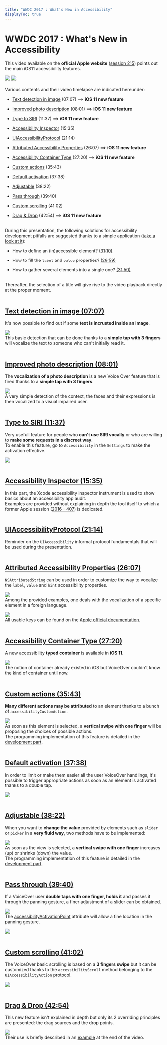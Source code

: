 ```yaml
---
title: "WWDC 2017 : What's New in Accessibility"
displayToc: true
---
```


# WWDC 2017 : What's New in Accessibility

This video available on the **official Apple website** ([session 215](https://developer.apple.com/videos/play/wwdc2017/215/)) points out the main iOS11 accessibility features.

![](../../../../images/iOSdev/wwdc17-logo.png)
![](../../../../images/iOSdev/wwdc17-215.png)
<br><br>Various contents and their video timelapse are indicated hereunder:

- [Text detection in image](#text-detection-in-image-0707) (07:07) ⟹ **iOS 11 new feature**

- [Improved photo description](#improved-photo-description-0801) (08:01) ⟹ **iOS 11 new feature**

- [Type to SIRI](#type-to-siri-1137) (11:37) ⟹ **iOS 11 new feature**

- [Accessibility Inspector](#accessibility-inspector-1535) (15:35)

- [UIAccessibilityProtocol](#uiaccessibilityprotocol-2114) (21:14)

- [Attributed Accessibility Properties](#attributed-accessibility-properties-2607) (26:07) ⟹ **iOS 11 new feature**

- [Accessibility Container Type](#accessibility-container-type-2720) (27:20) ⟹ **iOS 11 new feature**

- [Custom actions](#custom-actions-3543) (35:43)

- [Default activation](#default-activation-3738) (37:38)

- [Adjustable](#adjustable-3822) (38:22)

- [Pass through](#pass-through-3940) (39:40)

- [Custom scrolling](#custom-scrolling-4102) (41:02)

- [Drag & Drop](#drag-drop-4254) (42:54) ⟹ **iOS 11 new feature**

<br>During this presentation, the following solutions for accessibility development pitfalls are suggested thanks to a simple application ([take a look at it](https://developer.apple.com/videos/play/wwdc2017/215/?time=1007)):

- How to define an (in)accessible element? [(31:10)](https://developer.apple.com/videos/play/wwdc2017/215/?time=1870)

- How to fill the `label` and `value` properties? [(29:59)](https://developer.apple.com/videos/play/wwdc2017/215/?time=1799)

- How to gather several elements into a single one? [(31:50)](https://developer.apple.com/videos/play/wwdc2017/215/?time=1910)

<br>Thereafter, the selection of a title will give rise to the video playback directly at the proper moment.
<br><br>
## [Text detection in image (07:07)](https://developer.apple.com/videos/play/wwdc2017/215/?time=427)
It's now possible to find out if some **text is incrusted inside an image**.

![](../../../../images/iOSdev/wwdc17-215-ImageTextDetection.png)
<br>This basic detection that can be done thanks to a **simple tap with 3 fingers** will vocalize the text to someone who 
can't initially read it.
<br><br>
## [Improved photo description (08:01)](https://developer.apple.com/videos/play/wwdc2017/215/?time=481)
The **vocalization of a photo description** is a new Voice Over feature that is fired thanks to a **simple tap with 3 fingers**.

![](../../../../images/iOSdev/wwdc17-215-ImprovedPhotoDescription.png)
<br>A very simple detection of the context, the faces and their expressions is then vocalized to a visual impaired user.
<br><br>
## [Type to SIRI (11:37)](https://developer.apple.com/videos/play/wwdc2017/215/?time=697)
Very usefull feature for people who **can't use SIRI vocally** or who are willing to **make some requests in a discreet way**.
<br>To enable this feature, go to `Accessibility` in the `Settings` to make the activation effective.

![](../../../../images/iOSdev/wwdc17-215-TypeToSiri.png)
<br><br>
## [Accessibility Inspector (15:35)](https://developer.apple.com/videos/play/wwdc2017/215/?time=935)
In this part, the Xcode accessibility inspector instrument is used to show basics about an accessibility app audit.
<br>Examples are provided without explaining in depth the tool itself to which a former Apple session ([2016 - 407](https://developer.apple.com/videos/play/wwdc2016/407/)) is dedicated.
<br><br>
## [UIAccessibilityProtocol (21:14)](https://developer.apple.com/videos/play/wwdc2017/215/?time=1274)
Reminder on the `UIAccessibility` informal protocol fundamentals that will be used during the presentation.
<br><img style="max-width: 450px; height: auto;" alt="" src="../../../../images/iOSdev/wwdc17-215-UIAccessibilityProtocol.png" />
<br><br>
## [Attributed Accessibility Properties (26:07)](https://developer.apple.com/videos/play/wwdc2017/215/?time=1567)
`NSAttributedString` can be used in order to customize the way to vocalize the `label`, `value` and `hint` accessibility properties.

![](../../../../images/iOSdev/wwdc17-215-AttributedStrings.png)
<br>Among the provided examples, one deals with the vocalization of a specific element in a foreign language.

![](../../../../images/iOSdev/wwdc17-215-AttributedStringsExample.png)
<br>All usable keys can be found on the [Apple official documentation](https://developer.apple.com/documentation/uikit/accessibility/uiaccessibility/speech_attributes_for_attributed_strings).
<br><br>
## [Accessibility Container Type (27:20)](https://developer.apple.com/videos/play/wwdc2017/215/?time=1640)
A new accessibility **typed container** is available in **iOS 11**.

![](../../../../images/iOSdev/wwdc17-215-ContainerType.png)
<br>The notion of container already existed in iOS but VoiceOver couldn't know the kind of container until now.
<br><br>
## [Custom actions (35:43)](https://developer.apple.com/videos/play/wwdc2017/215/?time=2143)
**Many different actions may be attributed** to an element thanks to a bunch of `accessibilityCustomAction`.

![](../../../../images/iOSdev/wwdc17-215-CustomActions.png)
<br>As soon as this element is selected, a **vertical swipe with one finger** will be proposing the choices of possible actions.
<br>The programming implementation of this feature is detailed in the [development part](../../../development#custom-actions).
<br><br>
## [Default activation (37:38)](https://developer.apple.com/videos/play/wwdc2017/215/?time=2258)
In order to limit or make them easier all the user VoiceOver handlings, it's possible to trigger appropriate actions as soon as an element is activated thanks to a double tap.

![](../../../../images/iOSdev/wwdc17-215-DefaultAction.png)
<br><br>
## [Adjustable (38:22)](https://developer.apple.com/videos/play/wwdc2017/215/?time=2302)
When you want to **change the value** provided by elements such as `slider` or `picker` in a **very fluid way**, two methods have to be implemented:

![](../../../../images/iOSdev/wwdc17-215-AdjustableValues.png)
<br>As soon as the view is selected, a **vertical swipe with one finger** increases (up) or shrinks (down) the value.
<br>The programming implementation of this feature is detailed in the [development part](../../../development#continuous-adjustable-values).
<br><br>
## [Pass through (39:40)](https://developer.apple.com/videos/play/wwdc2017/215/?time=2380)
If a VoiceOver user **double taps with one finger, holds it** and passes it through the panning gesture, a finer adjustment of a slider can be obtained.

![](../../../../images/iOSdev/wwdc17-215-PassThrough_1.png)
<br>The [accessibilityActivationPoint](../../../development#modify-the-focus-area-of-voiceover) attribute will allow a fine location in the panning gesture.

![](../../../../images/iOSdev/wwdc17-215-PassThrough_2.png)
<br><br>
## [Custom scrolling (41:02)](https://developer.apple.com/videos/play/wwdc2017/215/?time=2462)
The VoiceOver basic scrolling is based on a **3 fingers swipe** but it can be customized thanks to the `accessibilityScroll` method belonging to the `UIAccessibilityAction` protocol.

![](../../../../images/iOSdev/wwdc17-215-CustomScrolling.png)
<br><br>
## [Drag & Drop (42:54)](https://developer.apple.com/videos/play/wwdc2017/215/?time=2574)
This new feature isn't explained in depth but only its 2 overriding principles are presented: the drag sources and the drop points.

![](../../../../images/iOSdev/wwdc17-215-DragAndDrop.png)
<br>Their use is briefly described in an [example](https://developer.apple.com/videos/play/wwdc2017/215/?time=2729) at the end of the video.
